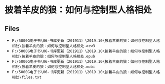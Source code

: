 # 披着羊皮的狼：如何与控制型人格相处

## Files

- `F:/5000G电子书\06-书库更新（201911）\2019.10\披着羊皮的狼：如何与控制型人格相处\披着羊皮的狼：如何与控制型人格相处.azw3`
- `F:/5000G电子书\06-书库更新（201911）\2019.10\披着羊皮的狼：如何与控制型人格相处\披着羊皮的狼：如何与控制型人格相处.epub`
- `F:/5000G电子书\06-书库更新（201911）\2019.10\披着羊皮的狼：如何与控制型人格相处\披着羊皮的狼：如何与控制型人格相处.mobi`
- `F:/5000G电子书\06-书库更新（201911）\2019.10\披着羊皮的狼：如何与控制型人格相处\files.txt`
